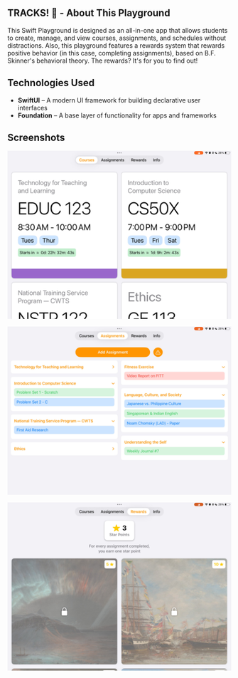 ## TRACKS! 📔 -  About This Playground  

This Swift Playground is designed as an all-in-one app that allows students to create, manage, and view courses, assignments, and schedules without distractions. Also, this playground features a rewards system that rewards positive behavior (in this case, completing assignments), based on B.F. Skinner's behavioral theory. The rewards? It's for you to find out!

## Technologies Used

- **SwiftUI** – A modern UI framework for building declarative user interfaces  
- **Foundation** – A base layer of functionality for apps and frameworks

## Screenshots

![screenShot1](https://github.com/nexteurarian/TracksAPP/blob/main/Images/trackscoursesiq.jpg)

![screenShot2](https://github.com/nexteurarian/TracksAPP/blob/main/Images/tracksassignmentsiq.jpg)

![screenShot3](https://github.com/nexteurarian/TracksAPP/blob/main/Images/tracksrewardsiq.jpg)

